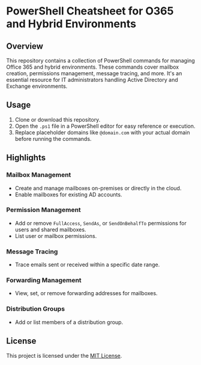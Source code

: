 # PowerShell Cheatsheet for O365 and Hybrid Environments

## Overview

This repository contains a collection of PowerShell commands for managing Office 365 and hybrid environments. These commands cover mailbox creation, permissions management, message tracing, and more. It's an essential resource for IT administrators handling Active Directory and Exchange environments.

## Usage

1. Clone or download this repository.
2. Open the `.ps1` file in a PowerShell editor for easy reference or execution.
3. Replace placeholder domains like `@domain.com` with your actual domain before running the commands.

## Highlights

### Mailbox Management
- Create and manage mailboxes on-premises or directly in the cloud.
- Enable mailboxes for existing AD accounts.
  
### Permission Management
- Add or remove `FullAccess`, `SendAs`, or `SendOnBehalfTo` permissions for users and shared mailboxes.
- List user or mailbox permissions.

### Message Tracing
- Trace emails sent or received within a specific date range.
  
### Forwarding Management
- View, set, or remove forwarding addresses for mailboxes.

### Distribution Groups
- Add or list members of a distribution group.

## License

This project is licensed under the [MIT License](https://github.com/balladbydragons/Powershell-Scripts/blob/main/LICENSE.md).
